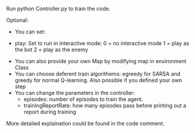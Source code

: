 Run python Controller.py to train the code.

Optional:
* You can set: 
 - play: Set to run in interactive mode:
       0 = no interactive mode
       1 = play as the bot
       2 = play as the enemy
* You can also provide your own Map by modifying map in environment Class
* You can choose deferent train algorithems: egreedy for SARSA and greedy for normal Q-learning.
   Also possible if you defined your own step
* You can change the parameters in the controller:
     - episodes: number of episodes to train the agent.
     - trainingReportRate: how many episodes pass before printing out a report during training

More detailed explaination could be found in the code comment.